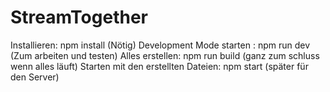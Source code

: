 # StreamTogether

Installieren: 							npm install				(Nötig)
Development Mode starten : 				npm run dev				(Zum arbeiten und testen)
Alles erstellen: 						npm run build			(ganz zum schluss wenn alles läuft)
Starten mit den erstellten Dateien: 	npm start				(später für den Server)